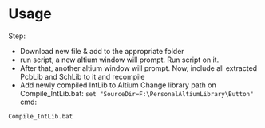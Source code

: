 # Usage
Step:
+ Download new file & add to the appropriate folder
+ run script, a new altium window will prompt. Run script on it.
+ After that, another altium window will prompt. Now, include all extracted PcbLib and SchLib to it and recompile
+ Add newly compiled IntLib to Altium
Change library path on Compile_IntLib.bat: ```set "SourceDir=F:\PersonalAltiumLibrary\Button"```<br>
cmd:
```
Compile_IntLib.bat 
```